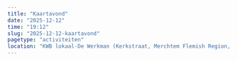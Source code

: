 ```yaml
---
title: "Kaartavond"
date: "2025-12-12"
time: "19:12"
slug: "2025-12-12-kaartavond"
pagetype: "activiteiten"
location: "KWB lokaal-De Werkman (Kerkstraat, Merchtem Flemish Region, Belgium)"
---
```




